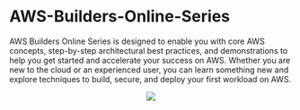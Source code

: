 # AWS-Builders-Online-Series
AWS Builders Online Series is designed to enable you with core AWS concepts, step-by-step architectural best practices, and demonstrations to help you get started and accelerate your success on AWS. Whether you are new to the cloud or an experienced user, you can learn something new and explore techniques to build, secure, and deploy your first workload on AWS.

<p align="center">
  <img src="https://miro.medium.com/max/1364/0*2ui893KAwAT_F9wz.gif">
</p>

